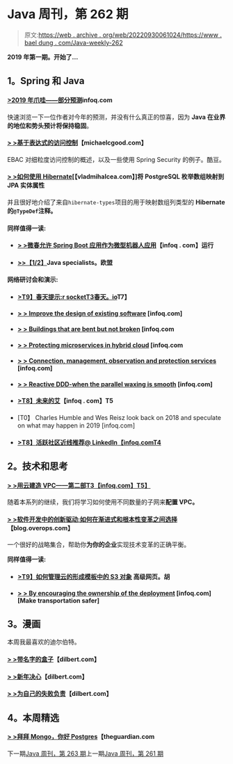 # Java 周刊，第 262 期

> 原文:[https://web . archive . org/web/20220930061024/https://www . bael dung . com/Java-weekly-262](https://web.archive.org/web/20220930061024/https://www.baeldung.com/java-weekly-262)

**2019 年第一期。开始了…**

## **1。Spring 和 Java**

#### [**>2019 年爪哇——部分预测**](https://web.archive.org/web/20220628131100/https://www.infoq.com/news/2018/12/java-2019-predictions)infoq.com

快速浏览一下一位作者对今年的预测，并没有什么真正的惊喜，因为 **Java 在业界的地位和势头预计将保持稳固**。

#### [**> >基于表达式的访问控制**](https://web.archive.org/web/20220628131100/http://michaelcgood.com/expression-based-access-control/)【michaelcgood.com】

EBAC 对细粒度访问控制的概述，以及一些使用 Spring Security 的例子。酷豆。

#### [**> >如何使用 Hibernate**](https://web.archive.org/web/20220628131100/https://vladmihalcea.com/map-postgresql-enum-array-jpa-entity-property-hibernate/)[【vladmihalcea.com】]将 PostgreSQL 枚举数组映射到 JPA 实体属性

并且很好地介绍了来自`hibernate-types`项目的用于映射数组列类型的 **Hibernate 的`@TypeDef`注释。**

#### **同样值得一读:**

*   #### [**> >微春允许 Spring Boot 应用作为微型机器人应用**](https://web.archive.org/web/20220628131100/https://www.infoq.com/news/2018/12/micronaut-for-spring-graalvm)【infoq . com】运行

*   #### [**>>【1/2】**](https://web.archive.org/web/20220628131100/https://www.javaspecialists.eu/archive/Issue265.html)Java specialists。欧盟

#### **网络研讨会和演示:**

*   #### [**>T9】春天提示:r socket**T3春天。io](https://web.archive.org/web/20220628131100/https://spring.io/blog/2019/01/02/spring-tips-rsocket)T7】

*   #### [**> > Improve the design of existing software**](https://web.archive.org/web/20220628131100/https://www.infoq.com/presentations/design-app-improve) [infoq.com]

*   #### [**> > Buildings that are bent but not broken**](https://web.archive.org/web/20220628131100/https://www.infoq.com/presentations/architecture-robust-systems) [infoq.com

*   #### [**> > Protecting microservices in hybrid cloud**](https://web.archive.org/web/20220628131100/https://www.infoq.com/presentations/taap) [infoq.com

*   #### [**> > Connection, management, observation and protection services**](https://web.archive.org/web/20220628131100/https://www.infoq.com/presentations/service-mesh-microservices-2018) [infoq.com]

*   #### [**> > Reactive DDD-when the parallel waxing is smooth**](https://web.archive.org/web/20220628131100/https://www.infoq.com/presentations/reactive-ddd) [infoq.com]

*   #### [**>T8】未来的艾**](https://web.archive.org/web/20220628131100/https://www.infoq.com/presentations/future-ai-panel)【infoq . com】T5

*   [T0】 Charles Humble and Wes Reisz look back on 2018 and speculate on what may happen in 2019 [infoq.com]
*   #### [**>T8】活跃社区近线推荐@ LinkedIn**【infoq.comT4](https://web.archive.org/web/20220628131100/https://www.infoq.com/presentations/linkedin-active-communities)

## **2。技术和思考**

#### [**> >用云建造 VPC——第二部**T3【infoq.com】T5】](https://web.archive.org/web/20220628131100/https://www.infoq.com/articles/aws-vpc-cloudformation-part2)

随着本系列的继续，我们将学习如何使用不同数量的子网来**配置 VPC。**

#### [**> >软件开发中的创新驱动:如何在渐进式和根本性变革之间选择**](https://web.archive.org/web/20220628131100/https://blog.overops.com/drive-innovation-in-software-development-how-to-choose-between-incremental-and-fundamental-change/)【blog.overops.com】

一个很好的战略集合，帮助你**为你的企业**实现技术变革的正确平衡。

**同样值得一读:**

*   #### [**>T9】如何管理云的形成模板中的 S3 对象**](https://web.archive.org/web/20220628131100/https://advancedweb.hu/2019/01/01/cf_s3_object/) 高级网页。胡

*   #### [**> > By encouraging the ownership of the deployment**](https://web.archive.org/web/20220628131100/https://www.infoq.com/news/2018/12/safer-shipping-ownership) [infoq.com] [Make transportation safer]

## **3。漫画**

本周我最喜欢的迪尔伯特。

#### [**> >带名字的盒子**](https://web.archive.org/web/20220628131100/https://dilbert.com/strip/2019-01-02)【dilbert.com】

#### [**> >新年决心**](https://web.archive.org/web/20220628131100/https://dilbert.com/strip/2018-12-31)【dilbert.com】

#### [**> >为自己的失败负责**](https://web.archive.org/web/20220628131100/https://dilbert.com/strip/2018-12-30)【dilbert.com】

## **4。本周精选**

#### **[> >拜拜 Mongo，你好 Postgres](https://web.archive.org/web/20220628131100/https://www.theguardian.com/info/2018/nov/30/bye-bye-mongo-hello-postgres)**【theguardian.com

下一期[Java 周刊，第 263 期](/web/20220628131100/https://www.baeldung.com/java-weekly-263)上一期[Java 周刊，第 261 期](/web/20220628131100/https://www.baeldung.com/java-weekly-261)